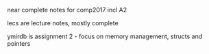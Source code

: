 near complete notes for comp2017 incl A2

lecs are lecture notes, mostly complete

ymirdb is assignment 2 - focus on memory management, structs and pointers
